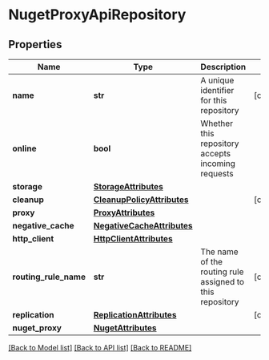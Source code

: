 # NugetProxyApiRepository

## Properties

| Name                  | Type                                                      | Description                                              | Notes      |
| --------------------- | --------------------------------------------------------- | -------------------------------------------------------- | ---------- |
| **name**              | **str**                                                   | A unique identifier for this repository                  | [optional] |
| **online**            | **bool**                                                  | Whether this repository accepts incoming requests        |
| **storage**           | [**StorageAttributes**](StorageAttributes.md)             |                                                          |
| **cleanup**           | [**CleanupPolicyAttributes**](CleanupPolicyAttributes.md) |                                                          | [optional] |
| **proxy**             | [**ProxyAttributes**](ProxyAttributes.md)                 |                                                          |
| **negative_cache**    | [**NegativeCacheAttributes**](NegativeCacheAttributes.md) |                                                          |
| **http_client**       | [**HttpClientAttributes**](HttpClientAttributes.md)       |                                                          |
| **routing_rule_name** | **str**                                                   | The name of the routing rule assigned to this repository | [optional] |
| **replication**       | [**ReplicationAttributes**](ReplicationAttributes.md)     |                                                          | [optional] |
| **nuget_proxy**       | [**NugetAttributes**](NugetAttributes.md)                 |                                                          |

[[Back to Model list]](../README.md#documentation-for-models) [[Back to API list]](../README.md#documentation-for-api-endpoints) [[Back to README]](../README.md)
